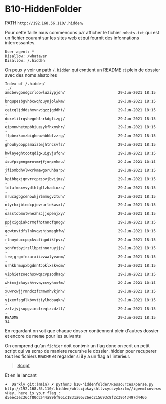 # B10-HiddenFolder

PATH `http://192.168.56.110/.hidden/`

Pour cette faille nous commencons par afficher le fichier `robots.txt` qui est un fichier courant sur les sites web et qui fournit des informations interressantes.

```
User-agent: *
Disallow: /whatever
Disallow: /.hidden
```

On peux y voir un path `/.hidden` qui contient un README et plein de dossier avec des noms aleatoires

```
Index of /.hidden/
../
amcbevgondgcrloowluziypjdh/                        29-Jun-2021 18:15                   -
bnqupesbgvhbcwqhcuynjolwkm/                        29-Jun-2021 18:15                   -
ceicqljdddshxvnvdqzzjgddht/                        29-Jun-2021 18:15                   -
doxelitrqvhegnhlhrkdgfizgj/                        29-Jun-2021 18:15                   -
eipmnwhetmpbhiuesykfhxmyhr/                        29-Jun-2021 18:15                   -
ffpbexkomzbigheuwhbhbfzzrg/                        29-Jun-2021 18:15                   -
ghouhyooppsmaizbmjhtncsvfz/                        29-Jun-2021 18:15                   -
hwlayeghtcotqdigxuigvjufqn/                        29-Jun-2021 18:15                   -
isufpcgmngmrotmrjfjonpmkxu/                        29-Jun-2021 18:15                   -
jfiombdhvlwxrkmawgoruhbarp/                        29-Jun-2021 18:15                   -
kpibbgxjqnvrrcpczovjbvijmz/                        29-Jun-2021 18:15                   -
ldtafmsxvvydthtgflzhadiozs/                        29-Jun-2021 18:15                   -
mrucagbgcenowkjrlmmugvztuh/                        29-Jun-2021 18:15                   -
ntyrhxjbtndcpjevzurlekwsxt/                        29-Jun-2021 18:15                   -
oasstobmotwnezhscjjopenjxy/                        29-Jun-2021 18:15                   -
ppjxigqiakcrmqfhotnncfqnqg/                        29-Jun-2021 18:15                   -
qcwtnvtdfslnkvqvzhjsmsghfw/                        29-Jun-2021 18:15                   -
rlnoyduccpqxkvcfiqpdikfpvx/                        29-Jun-2021 18:15                   -
sdnfntbyirzllbpctnnoruyjjc/                        29-Jun-2021 18:15                   -
trwjgrgmfnzarxiiwvwalyvanm/                        29-Jun-2021 18:15                   -
urhkbrmupxbgdnntopklxskvom/                        29-Jun-2021 18:15                   -
viphietzoechsxwqacvpsodhaq/                        29-Jun-2021 18:15                   -
whtccjokayshttvxycsvykxcfm/                        29-Jun-2021 18:15                   -
xuwrcwjjrmndczfcrmwmhvkjnh/                        29-Jun-2021 18:15                   -
yjxemfsgdlkbvvtjiylhdoaqkn/                        29-Jun-2021 18:15                   -
zzfzjvjsupgzinctxeqtzzdzll/                        29-Jun-2021 18:15                   -
README                                             29-Jun-2021 18:15                  34
```

En regardant on voit que chaque dossier contiennent plein d'autres dossier et encore de meme pour les suivants

On comprend qu'un `fichier` doit contenir un flag donc on ecrit un petit script qui va scrap de maniere recursive le dossier .hidden pour recuperer tout les fichiers `README` et regarder si il y a un flag a l'interieur.

> [Script](parse.py)

Et en le lancant

```
➜  Darkly git:(main) ✗ python3 b10-hiddenfolder/Ressources/parse.py
http://192.168.56.110/.hidden/whtccjokayshttvxycsvykxcfm//igeemtxnvexvxezqwntmzjltkt//lmpanswobhwcozdqixbowvbrhw//README->Hey, here is your flag : d5eec3ec36cf80dce44a896f961c1831a05526ec215693c8f2c39543497d4466
```